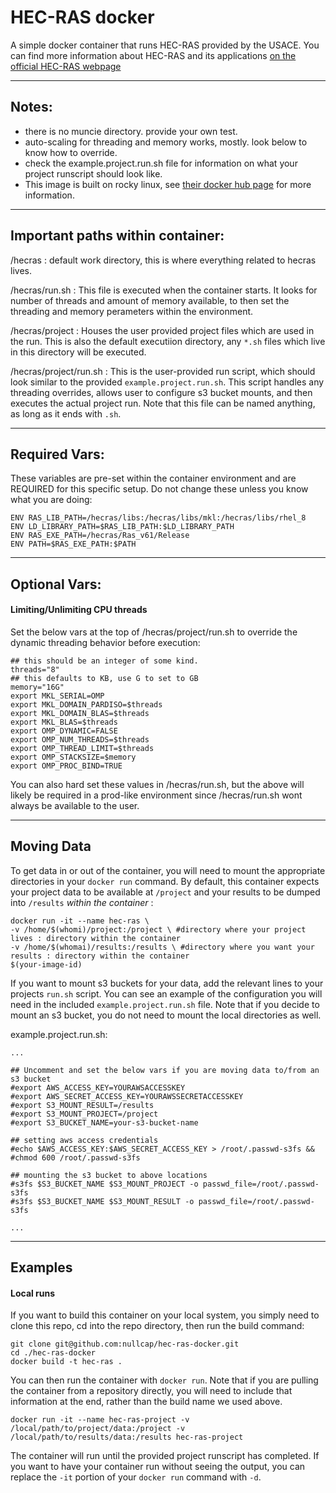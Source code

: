 # HEC-RAS docker

A simple docker container that runs HEC-RAS provided by the USACE. You can find more information about HEC-RAS and its applications [on the official HEC-RAS webpage](https://www.hec.usace.army.mil/software/hec-ras/)

-----

## Notes:

- there is no muncie directory. provide your own test. 
- auto-scaling for threading and memory works, mostly. look below to know how to override.
- check the example.project.run.sh file for information on what your project runscript should look like.
- This image is built on rocky linux, see [their docker hub page](https://hub.docker.com/_/rockylinux) for more information.

-----

## Important paths within container:

/hecras : default work directory, this is where everything related to hecras lives. 

/hecras/run.sh : This file is executed when the container starts. It looks for number of threads and amount of memory available, to then set the threading and memory perameters within the environment. 

/hecras/project : Houses the user provided project files which are used in the run. This is also the default executiion directory, any `*.sh` files which live in this directory will be executed. 

/hecras/project/run.sh : This is the user-provided run script, which should look similar to the provided `example.project.run.sh`. This script handles any threading overrides, allows user to configure s3 bucket mounts, and then executes the actual project run. Note that this file can be named anything, as long as it ends with `.sh`. 

-----

## Required Vars:

These variables are pre-set within the container environment and are REQUIRED for this specific setup. Do not change these unless you know what you are doing:

```
ENV RAS_LIB_PATH=/hecras/libs:/hecras/libs/mkl:/hecras/libs/rhel_8
ENV LD_LIBRARY_PATH=$RAS_LIB_PATH:$LD_LIBRARY_PATH
ENV RAS_EXE_PATH=/hecras/Ras_v61/Release
ENV PATH=$RAS_EXE_PATH:$PATH
```

-----

## Optional Vars:


#### Limiting/Unlimiting CPU threads
Set the below vars at the top of /hecras/project/run.sh to override the dynamic threading behavior before execution:

```
## this should be an integer of some kind. 
threads="8"
## this defaults to KB, use G to set to GB
memory="16G"
export MKL_SERIAL=OMP
export MKL_DOMAIN_PARDISO=$threads
export MKL_DOMAIN_BLAS=$threads
export MKL_BLAS=$threads
export OMP_DYNAMIC=FALSE
export OMP_NUM_THREADS=$threads
export OMP_THREAD_LIMIT=$threads
export OMP_STACKSIZE=$memory
export OMP_PROC_BIND=TRUE
```

You can also hard set these values in /hecras/run.sh, but the above will likely be required in a prod-like environment since /hecras/run.sh wont always be available to the user. 

-----

## Moving Data

To get data in or out of the container, you will need to mount the appropriate directories in your `docker run` command. By default, this container expects your project data to be available at `/project` and your results to be dumped into `/results` _within the container_ :

```
docker run -it --name hec-ras \
-v /home/$(whomi)/project:/project \ #directory where your project lives : directory within the container
-v /home/$(whomai)/results:/results \ #directory where you want your results : directory within the container
$(your-image-id)

```

If you want to mount s3 buckets for your data, add the relevant lines to your projects `run.sh` script. You can see an example of the configuration you will need in the included `example.project.run.sh` file. Note that if you decide to mount an s3 bucket, you do not need to mount the local directories as well. 

example.project.run.sh:

```
...

## Uncomment and set the below vars if you are moving data to/from an s3 bucket
#export AWS_ACCESS_KEY=YOURAWSACCESSKEY
#export AWS_SECRET_ACCESS_KEY=YOURAWSSECRETACCESSKEY
#export S3_MOUNT_RESULT=/results
#export S3_MOUNT_PROJECT=/project
#export S3_BUCKET_NAME=your-s3-bucket-name

## setting aws access credentials
#echo $AWS_ACCESS_KEY:$AWS_SECRET_ACCESS_KEY > /root/.passwd-s3fs &&
#chmod 600 /root/.passwd-s3fs

## mounting the s3 bucket to above locations
#s3fs $S3_BUCKET_NAME $S3_MOUNT_PROJECT -o passwd_file=/root/.passwd-s3fs
#s3fs $S3_BUCKET_NAME $S3_MOUNT_RESULT -o passwd_file=/root/.passwd-s3fs

...

```


-----

## Examples

#### Local runs

If you want to build this container on your local system, you simply need to clone this repo, cd into the repo directory, then run the build command:

```
git clone git@github.com:nullcap/hec-ras-docker.git
cd ./hec-ras-docker
docker build -t hec-ras . 
```

You can then run the container with `docker run`. Note that if you are pulling the container from a repository directly, you will need to include that information at the end, rather than the build name we used above. 

```
docker run -it --name hec-ras-project -v /local/path/to/project/data:/project -v /local/path/to/results/data:/results hec-ras-project
```

The container will run until the provided project runscript has completed. If you want to have your container run without seeing the output, you can replace the `-it` portion of your `docker run` command with `-d`. 



